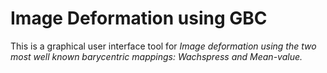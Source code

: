 # Image Deformation using GBC
This is a graphical user interface tool for *Image deformation using the two most well known barycentric mappings: Wachspress and Mean-value.*

